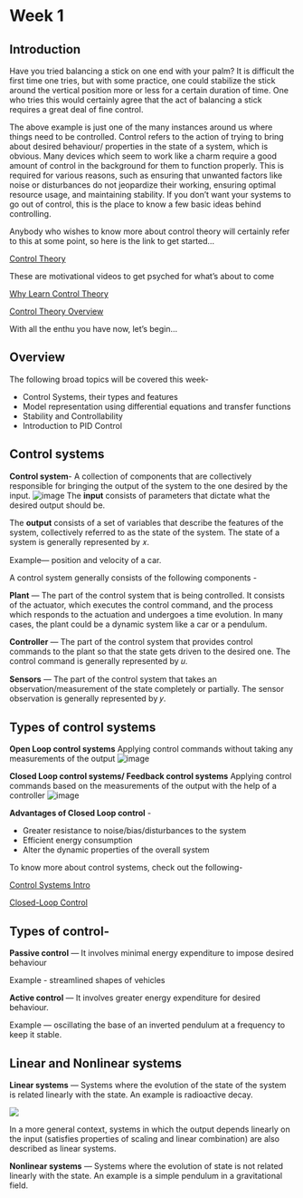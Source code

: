 # Week 1


## Introduction
Have you tried balancing a stick on one end with your palm? It is difficult the first time one tries, but with some practice, one could stabilize the stick around the vertical position more or less for a certain duration of time. One who tries this would certainly agree that the act of balancing a stick requires a great deal of fine control.

The above example is just one of the many instances around us where things need to be controlled. Control refers to the action of trying to bring about desired behaviour/ properties in the state of a system, which is obvious. Many devices which seem to work like a charm require a good amount of control in the background for them to function properly. This is required for various reasons, such as ensuring that unwanted factors like noise or disturbances do not jeopardize their working, ensuring optimal resource usage, and maintaining stability.
If you don’t want your systems to go out of control, this is the place to know a few basic ideas behind controlling.

Anybody who wishes to know more about control theory will certainly refer to this at some point, so here is the link to get started… 

[Control Theory](https://en.wikipedia.org/wiki/Control_theory)

These are motivational videos to get psyched for what’s about to come 

[Why Learn Control Theory](https://www.youtube.com/watch?v=oBc_BHxw78s&list=PLUMWjy5jgHK1NC52DXXrriwihVrYZKqjk&index=1)

[Control Theory Overview](https://www.youtube.com/watch?v=Pi7l8mMjYVE&list=PLMrJAkhIeNNR20Mz-VpzgfQs5zrYi085m&index=2)

With all the enthu you have now, let’s begin…

## Overview
The following broad topics will be covered this week-

*	Control Systems, their types and features
* Model representation using differential equations and transfer functions
*	Stability and Controllability
*	Introduction to PID Control

## Control systems

**Control system**- A collection of components that are collectively responsible for bringing the output of the system to the one desired by the input.
![image](https://user-images.githubusercontent.com/85403032/123793796-cd1b5700-d8ea-11eb-900c-9ad89b1b3a64.png)
The **input** consists of parameters that dictate what the desired output should be. 

The **output** consists of a set of variables that describe the features of the system, collectively referred to as the state of the system. The state of a system is generally represented by 𝑥.

Example— position and velocity of a car.

A control system generally consists of the following components - 

**Plant** — The part of the control system that is being controlled. It consists of the actuator, which executes the control command, and the process which responds to the actuation and undergoes a time evolution. In many cases, the plant could be a dynamic system like a car or a pendulum.

**Controller** — The part of the control system that provides control commands to the plant so that the state gets driven to the desired one. The control command is generally represented by 𝑢.

**Sensors** — The part of the control system that takes an observation/measurement of the state completely or partially. The sensor observation is generally represented by 𝑦.

## Types of control systems

**Open Loop control systems**
Applying control commands without taking any measurements of the output
![image](https://user-images.githubusercontent.com/85403032/123794143-33a07500-d8eb-11eb-87ca-1ce0ae3f3802.png)

**Closed Loop control systems/ Feedback control systems**
Applying control commands based on the measurements of the output with the help of a controller
![image](https://user-images.githubusercontent.com/85403032/123794161-38652900-d8eb-11eb-8051-6053a51a29f6.png)

**Advantages of Closed Loop control** - 
* Greater resistance to noise/bias/disturbances to the system
*	Efficient energy consumption
*	Alter the dynamic properties of the overall system

To know more about control systems, check out the following-

[Control Systems Intro](https://www.tutorialspoint.com/control_systems/control_systems_introduction.htm)

[Closed-Loop Control](https://www.youtube.com/watch?v=O-OqgFE9SD4&list=PLUMWjy5jgHK1NC52DXXrriwihVrYZKqjk&index=6)

## Types of control-

**Passive control** — It involves minimal energy expenditure to impose desired behaviour

Example - streamlined shapes of vehicles

**Active control** — It involves greater energy expenditure for desired behaviour.

Example — oscillating the base of an inverted pendulum at a frequency to keep it stable.

## Linear and Nonlinear systems

**Linear systems** — Systems where the evolution of the state of the system is related linearly with the state. An example is radioactive decay.

<img src="https://render.githubusercontent.com/render/math?math=\large \dot x = Ax">

In a more general context, systems in which the output depends linearly on the input (satisfies properties of scaling and linear combination) are also described as linear systems.

**Nonlinear systems** — Systems where the evolution of state is not related linearly with the state.
An example is a simple pendulum in a gravitational field.








